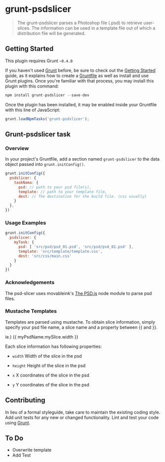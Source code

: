 # grunt-psdslicer

> The grunt-psdslicer parses a Photoshop file (.psd) to retrieve user-slices. The information can be used in a template file out of which a distribution file will be generated.

## Getting Started
This plugin requires Grunt `~0.4.0`

If you haven't used [Grunt](http://gruntjs.com/) before, be sure to check out the [Getting Started](http://gruntjs.com/getting-started) guide, as it explains how to create a [Gruntfile](http://gruntjs.com/sample-gruntfile) as well as install and use Grunt plugins. Once you're familiar with that process, you may install this plugin with this command:

```js
npm install grunt-psdslicer --save-dev
```

Once the plugin has been installed, it may be enabled inside your Gruntfile with this line of JavaScript:

```js
grunt.loadNpmTasks('grunt-psdslicer');
```

## Grunt-psdslicer task

### Overview
In your project's Gruntfile, add a section named `grunt-psdslicer` to the data object passed into `grunt.initConfig()`.

```js
grunt.initConfig({
  psdslicer: {
    taskNama: {
      psd: // path to your psd file(s),  
      template: // path to your template file,  
      dest: // The destination for the build file. (css usually)  
    }
  },
})
```

### Usage Examples

```js
grunt.initConfig({
  psdslicer: {
    myTask: {
      psd: [ 'src/psd/psd_01.psd', 'src/psd/psd_02.psd' ],  
      template: 'src/template/template.css',
      dest: 'src/css/main.css'  
    }  
  }  
})  
```

### Acknowledgements

The psd-slicer uses movableink's [The PSD.js](https://github.com/movableink/psd.js) node module to parse psd files.

### Mustache Templates

Templates are parsed using mustache. To obtain slice information, simply specify your psd file name, a slice name and a property between {{ and }}.  

ie.) {{ myPsdName.mySlice.width }}

Each slice information has following properties:

- `width` 
Width of the slice in the psd

- `height`
Height of the slice in the psd

- `x`
X coordinates of the slice in the psd

- `y`
Y coordinates of the slice in the psd

## Contributing
In lieu of a formal styleguide, take care to maintain the existing coding style. Add unit tests for any new or changed functionality. Lint and test your code using [Grunt](http://gruntjs.com/).

## To Do
- Overwrite template
- Add Test
